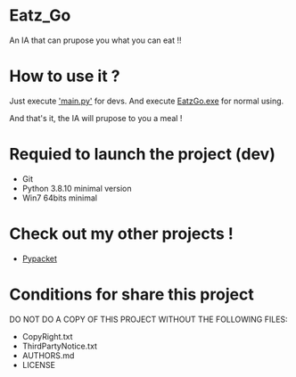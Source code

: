 # Eatz_Go
An IA that can prupose you what you can eat !!

# How to use it ?

Just execute <a href="main.py">'main.py'</a> for devs.
And execute <a href="EatzGo.exe">EatzGo.exe</a> for normal using.

And that's it, the IA will prupose to you a meal !

# Requied to launch the project (dev)

- Git
- Python 3.8.10 minimal version
- Win7 64bits minimal

# Check out my other projects !

- <a href="https://github.com/Boubajoker/pypacket/">Pypacket</a>

# Conditions for share this project

DO NOT DO A COPY OF THIS PROJECT WITHOUT THE FOLLOWING FILES:
- CopyRight.txt
- ThirdPartyNotice.txt
- AUTHORS.md
- LICENSE
